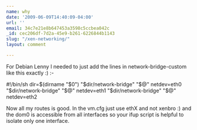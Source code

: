 ```yaml
---
name: why
date: '2009-06-09T14:40:09-04:00'
url: ''
email: 34c7e21e8b647453a3598c5ccbea042c
_id: cec206df-7d2a-45e9-b261-6226844b1143
slug: "/xen-networking/"
layout: comment

---
```


For Debian Lenny I needed to just add the lines in network-bridge-custom like this exactly :) :-

#!/bin/sh
dir=$(dirname "$0")
"$dir/network-bridge" "$@" netdev=eth0
"$dir/network-bridge" "$@" netdev=eth1
"$dir/network-bridge" "$@" netdev=eth2

Now all my routes is good. In the vm.cfg just use ethX and not xenbro :) and the dom0 is accessible from all interfaces so your ifup script is helpful to isolate only one interface.
